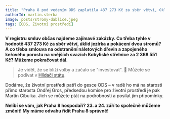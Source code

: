 ```yaml
---
title: "Praha 8 pod vedením ODS zaplatila 437 273 Kč za sběr větví, úklid jezírka a pokácení dvou stromů"
authorId: martin.sterba
image: posts/stromy-dablice.jpeg
tags: [ODS, Životní prostředí]
---
```


**V registru smluv občas najdeme zajímavé zakázky. Co třeba tyhle v hodnotě 437 273 Kč za sběr větví, úklid jezírka a pokácení dvou stromů? A co třeba smlouva na odstranění náletových dřevin a zapojeného keřového porostu na vnějších svazích Kobyliské střelnice za 2 368 551 Kč? Můžeme pokračovat dál.**

>Je vidět, že se blíží volby a začalo se "investovat". 🙂 Můžete se podívat v [Hlídači státu](https://www.hlidacstatu.cz/hledat?Q=ico%3A00063797%20AND%20oblast%3Aagro%20AND%20datumUzavreni%3A%5B2022-01-01%20TO%202022-12-31%5D&order=4).

Dodáme, že životní prostředí patří do gesce ODS – v radě ho má na starosti přímo starosta Ondřej Gros, předsedou komise pro životní prostředí je pak Martin Cibulka. Jich se můžete ptát na podrobnosti a posílat jim připomínky. 

**Nelíbí se vám, jak Praha 8 hospodaří? 23. a 24. září to společně můžeme změnit! My máme odvahu řídit Prahu 8 správně!**
